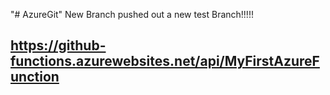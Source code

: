 


"# AzureGit" 
New Branch
pushed out a new test Branch!!!!!
## https://github-functions.azurewebsites.net/api/MyFirstAzureFunction

